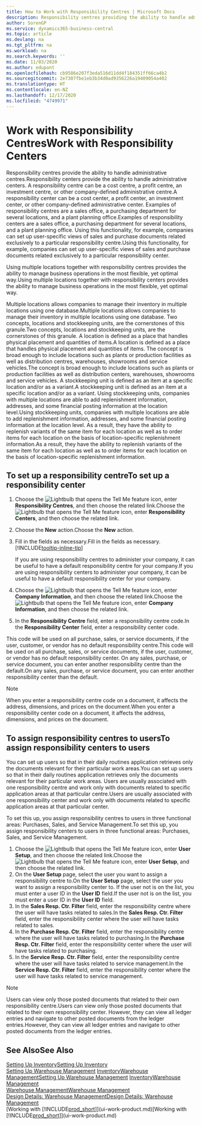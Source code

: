 ```yaml
---
title: How to Work with Responsibility Centres | Microsoft Docs
description: Responsibility centres providing the ability to handle administrative centres. A responsibility centre can be a cost centre, a profit centre, an investment centre, or other company-defined administrative centre.
author: SorenGP
ms.service: dynamics365-business-central
ms.topic: article
ms.devlang: na
ms.tgt_pltfrm: na
ms.workload: na
ms.search.keywords: ''
ms.date: 11/03/2020
ms.author: edupont
ms.openlocfilehash: cb9586e207f3eda516d11dd4f184351ff66ca4b2
ms.sourcegitcommit: 2e7307fbe1eb3b34d0ad9356226a19409054a402
ms.translationtype: HT
ms.contentlocale: en-NZ
ms.lasthandoff: 12/17/2020
ms.locfileid: "4749971"
---
```

# <a name="work-with-responsibility-centers"></a><span data-ttu-id="7c5db-104">Work with Responsibility Centres</span><span class="sxs-lookup"><span data-stu-id="7c5db-104">Work with Responsibility Centers</span></span>

<span data-ttu-id="7c5db-105">Responsibility centres provide the ability to handle administrative centres.</span><span class="sxs-lookup"><span data-stu-id="7c5db-105">Responsibility centers provide the ability to handle administrative centers.</span></span> <span data-ttu-id="7c5db-106">A responsibility centre can be a cost centre, a profit centre, an investment centre, or other company-defined administrative centre.</span><span class="sxs-lookup"><span data-stu-id="7c5db-106">A responsibility center can be a cost center, a profit center, an investment center, or other company-defined administrative center.</span></span> <span data-ttu-id="7c5db-107">Examples of responsibility centres are a sales office, a purchasing department for several locations, and a plant planning office.</span><span class="sxs-lookup"><span data-stu-id="7c5db-107">Examples of responsibility centers are a sales office, a purchasing department for several locations, and a plant planning office.</span></span> <span data-ttu-id="7c5db-108">Using this functionality, for example, companies can set up user-specific views of sales and purchase documents related exclusively to a particular responsibility centre.</span><span class="sxs-lookup"><span data-stu-id="7c5db-108">Using this functionality, for example, companies can set up user-specific views of sales and purchase documents related exclusively to a particular responsibility center.</span></span>  

<span data-ttu-id="7c5db-109">Using multiple locations together with responsibility centres provides the ability to manage business operations in the most flexible, yet optimal way.</span><span class="sxs-lookup"><span data-stu-id="7c5db-109">Using multiple locations together with responsibility centers provides the ability to manage business operations in the most flexible, yet optimal way.</span></span>

<span data-ttu-id="7c5db-110">Multiple locations allows companies to manage their inventory in multiple locations using one database.</span><span class="sxs-lookup"><span data-stu-id="7c5db-110">Multiple locations allows companies to manage their inventory in multiple locations using one database.</span></span> <span data-ttu-id="7c5db-111">Two concepts, locations and stockkeeping units, are the cornerstones of this granule.</span><span class="sxs-lookup"><span data-stu-id="7c5db-111">Two concepts, locations and stockkeeping units, are the cornerstones of this granule.</span></span> <span data-ttu-id="7c5db-112">A location is defined as a place that handles physical placement and quantities of items.</span><span class="sxs-lookup"><span data-stu-id="7c5db-112">A location is defined as a place that handles physical placement and quantities of items.</span></span> <span data-ttu-id="7c5db-113">The concept is broad enough to include locations such as plants or production facilities as well as distribution centres, warehouses, showrooms and service vehicles.</span><span class="sxs-lookup"><span data-stu-id="7c5db-113">The concept is broad enough to include locations such as plants or production facilities as well as distribution centers, warehouses, showrooms and service vehicles.</span></span> <span data-ttu-id="7c5db-114">A stockkeeping unit is defined as an item at a specific location and/or as a variant.</span><span class="sxs-lookup"><span data-stu-id="7c5db-114">A stockkeeping unit is defined as an item at a specific location and/or as a variant.</span></span> <span data-ttu-id="7c5db-115">Using stockkeeping units, companies with multiple locations are able to add replenishment information, addresses, and some financial posting information at the location level.</span><span class="sxs-lookup"><span data-stu-id="7c5db-115">Using stockkeeping units, companies with multiple locations are able to add replenishment information, addresses, and some financial posting information at the location level.</span></span> <span data-ttu-id="7c5db-116">As a result, they have the ability to replenish variants of the same item for each location as well as to order items for each location on the basis of location-specific replenishment information.</span><span class="sxs-lookup"><span data-stu-id="7c5db-116">As a result, they have the ability to replenish variants of the same item for each location as well as to order items for each location on the basis of location-specific replenishment information.</span></span>  

## <a name="to-set-up-a-responsibility-center"></a><span data-ttu-id="7c5db-117">To set up a responsibility centre</span><span class="sxs-lookup"><span data-stu-id="7c5db-117">To set up a responsibility center</span></span>

1. <span data-ttu-id="7c5db-118">Choose the ![Lightbulb that opens the Tell Me feature](media/ui-search/search_small.png "Tell me what you want to do") icon, enter **Responsibility Centres**, and then choose the related link.</span><span class="sxs-lookup"><span data-stu-id="7c5db-118">Choose the ![Lightbulb that opens the Tell Me feature](media/ui-search/search_small.png "Tell me what you want to do") icon, enter **Responsibility Centers**, and then choose the related link.</span></span>  
2. <span data-ttu-id="7c5db-119">Choose the **New** action.</span><span class="sxs-lookup"><span data-stu-id="7c5db-119">Choose the **New** action.</span></span>  
3. <span data-ttu-id="7c5db-120">Fill in the fields as necessary.</span><span class="sxs-lookup"><span data-stu-id="7c5db-120">Fill in the fields as necessary.</span></span> [!INCLUDE[tooltip-inline-tip](includes/tooltip-inline-tip_md.md)]  

    <span data-ttu-id="7c5db-121">If you are using responsibility centres to administer your company, it can be useful to have a default responsibility centre for your company.</span><span class="sxs-lookup"><span data-stu-id="7c5db-121">If you are using responsibility centers to administer your company, it can be useful to have a default responsibility center for your company.</span></span>
4. <span data-ttu-id="7c5db-122">Choose the ![Lightbulb that opens the Tell Me feature](media/ui-search/search_small.png "Tell me what you want to do") icon, enter **Company Information**, and then choose the related link.</span><span class="sxs-lookup"><span data-stu-id="7c5db-122">Choose the ![Lightbulb that opens the Tell Me feature](media/ui-search/search_small.png "Tell me what you want to do") icon, enter **Company Information**, and then choose the related link.</span></span>
5. <span data-ttu-id="7c5db-123">In the **Responsibility Centre** field, enter a responsibility centre code.</span><span class="sxs-lookup"><span data-stu-id="7c5db-123">In the **Responsibility Center** field, enter a responsibility center code.</span></span>

<span data-ttu-id="7c5db-124">This code will be used on all purchase, sales, or service documents, if the user, customer, or vendor has no default responsibility centre.</span><span class="sxs-lookup"><span data-stu-id="7c5db-124">This code will be used on all purchase, sales, or service documents, if the user, customer, or vendor has no default responsibility center.</span></span> <span data-ttu-id="7c5db-125">On any sales, purchase, or service document, you can enter another responsibility centre than the default.</span><span class="sxs-lookup"><span data-stu-id="7c5db-125">On any sales, purchase, or service document, you can enter another responsibility center than the default.</span></span>

> [!NOTE]  
> <span data-ttu-id="7c5db-126">When you enter a responsibility centre code on a document, it affects the address, dimensions, and prices on the document.</span><span class="sxs-lookup"><span data-stu-id="7c5db-126">When you enter a responsibility center code on a document, it affects the address, dimensions, and prices on the document.</span></span>  

## <a name="to-assign-responsibility-centers-to-users"></a><span data-ttu-id="7c5db-127">To assign responsibility centres to users</span><span class="sxs-lookup"><span data-stu-id="7c5db-127">To assign responsibility centers to users</span></span>

<span data-ttu-id="7c5db-128">You can set up users so that in their daily routines application retrieves only the documents relevant for their particular work areas.</span><span class="sxs-lookup"><span data-stu-id="7c5db-128">You can set up users so that in their daily routines application retrieves only the documents relevant for their particular work areas.</span></span> <span data-ttu-id="7c5db-129">Users are usually associated with one responsibility centre and work only with documents related to specific application areas at that particular centre.</span><span class="sxs-lookup"><span data-stu-id="7c5db-129">Users are usually associated with one responsibility center and work only with documents related to specific application areas at that particular center.</span></span>  

<span data-ttu-id="7c5db-130">To set this up, you assign responsibility centres to users in three functional areas: Purchases, Sales, and Service Management.</span><span class="sxs-lookup"><span data-stu-id="7c5db-130">To set this up, you assign responsibility centers to users in three functional areas: Purchases, Sales, and Service Management.</span></span>  

1. <span data-ttu-id="7c5db-131">Choose the ![Lightbulb that opens the Tell Me feature](media/ui-search/search_small.png "Tell me what you want to do") icon, enter **User Setup**, and then choose the related link.</span><span class="sxs-lookup"><span data-stu-id="7c5db-131">Choose the ![Lightbulb that opens the Tell Me feature](media/ui-search/search_small.png "Tell me what you want to do") icon, enter **User Setup**, and then choose the related link.</span></span>  
2. <span data-ttu-id="7c5db-132">On the **User Setup** page, select the user you want to assign a responsibility centre to.</span><span class="sxs-lookup"><span data-stu-id="7c5db-132">On the **User Setup** page, select the user you want to assign a responsibility center to.</span></span> <span data-ttu-id="7c5db-133">If the user not is on the list, you must enter a user ID in the **User ID** field.</span><span class="sxs-lookup"><span data-stu-id="7c5db-133">If the user not is on the list, you must enter a user ID in the **User ID** field.</span></span>  
3. <span data-ttu-id="7c5db-134">In the **Sales Resp. Ctr. Filter** field, enter the responsibility centre where the user will have tasks related to sales.</span><span class="sxs-lookup"><span data-stu-id="7c5db-134">In the **Sales Resp. Ctr. Filter** field, enter the responsibility center where the user will have tasks related to sales.</span></span>  
4. <span data-ttu-id="7c5db-135">In the **Purchase Resp. Ctr. Filter** field, enter the responsibility centre where the user will have tasks related to purchasing.</span><span class="sxs-lookup"><span data-stu-id="7c5db-135">In the **Purchase Resp. Ctr. Filter** field, enter the responsibility center where the user will have tasks related to purchasing.</span></span>  
5. <span data-ttu-id="7c5db-136">In the **Service Resp. Ctr. Filter** field, enter the responsibility centre where the user will have tasks related to service management.</span><span class="sxs-lookup"><span data-stu-id="7c5db-136">In the **Service Resp. Ctr. Filter** field, enter the responsibility center where the user will have tasks related to service management.</span></span>  

> [!NOTE]  
> <span data-ttu-id="7c5db-137">Users can view only those posted documents that related to their own responsibility centre.</span><span class="sxs-lookup"><span data-stu-id="7c5db-137">Users can view only those posted documents that related to their own responsibility center.</span></span> <span data-ttu-id="7c5db-138">However, they can view all ledger entries and navigate to other posted documents from the ledger entries.</span><span class="sxs-lookup"><span data-stu-id="7c5db-138">However, they can view all ledger entries and navigate to other posted documents from the ledger entries.</span></span>

## <a name="see-also"></a><span data-ttu-id="7c5db-139">See Also</span><span class="sxs-lookup"><span data-stu-id="7c5db-139">See Also</span></span>

[<span data-ttu-id="7c5db-140">Setting Up Inventory</span><span class="sxs-lookup"><span data-stu-id="7c5db-140">Setting Up Inventory</span></span>](inventory-setup-inventory.md)  
<span data-ttu-id="7c5db-141">[Setting Up Warehouse Management](warehouse-setup-warehouse.md)
[Inventory](inventory-manage-inventory.md)[Warehouse Management](warehouse-manage-warehouse.md)</span><span class="sxs-lookup"><span data-stu-id="7c5db-141">[Setting Up Warehouse Management](warehouse-setup-warehouse.md)
[Inventory](inventory-manage-inventory.md)[Warehouse Management](warehouse-manage-warehouse.md)</span></span>  
[<span data-ttu-id="7c5db-142">Warehouse Management</span><span class="sxs-lookup"><span data-stu-id="7c5db-142">Warehouse Management</span></span>](warehouse-manage-warehouse.md)  
[<span data-ttu-id="7c5db-143">Design Details: Warehouse Management</span><span class="sxs-lookup"><span data-stu-id="7c5db-143">Design Details: Warehouse Management</span></span>](design-details-warehouse-management.md)  
<span data-ttu-id="7c5db-144">[Working with [!INCLUDE[prod_short](includes/prod_short.md)]](ui-work-product.md)</span><span class="sxs-lookup"><span data-stu-id="7c5db-144">[Working with [!INCLUDE[prod_short](includes/prod_short.md)]](ui-work-product.md)</span></span>  
